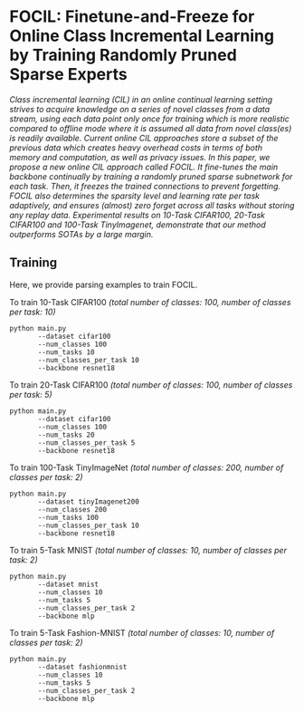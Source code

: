 # FOCIL: Finetune-and-Freeze for Online Class Incremental Learning by Training Randomly Pruned Sparse Experts
*Class incremental learning (CIL) in an online continual learning setting strives to acquire knowledge on a series of novel classes from a data stream, using each data point only once for training which is more realistic compared to offline mode where it is assumed all data from novel class(es) is readily available. Current online CIL approaches store a subset of the previous data which creates heavy overhead costs in terms of both memory and computation, as well as privacy issues. In this paper, we propose a new online CIL approach called FOCIL. It fine-tunes the main backbone continually by training a randomly pruned sparse subnetwork for each task. Then, it freezes the trained connections to prevent forgetting. FOCIL also determines the sparsity level and learning rate per task adaptively, and ensures (almost) zero forget across all tasks without storing any replay data. Experimental results on 10-Task CIFAR100, 20-Task CIFAR100 and 100-Task TinyImagenet, demonstrate that our method outperforms SOTAs by a large margin.* 


## Training

Here, we provide parsing examples to train FOCIL.

To train 10-Task CIFAR100 *(total number of classes: 100, number of classes per task: 10)*
```
python main.py
       --dataset cifar100
       --num_classes 100
       --num_tasks 10
       --num_classes_per_task 10
       --backbone resnet18
```

To train 20-Task CIFAR100 *(total number of classes: 100, number of classes per task: 5)*
```
python main.py
       --dataset cifar100
       --num_classes 100
       --num_tasks 20
       --num_classes_per_task 5
       --backbone resnet18
```

To train 100-Task TinyImageNet *(total number of classes: 200, number of classes per task: 2)*
```
python main.py
       --dataset tinyImagenet200
       --num_classes 200
       --num_tasks 100
       --num_classes_per_task 10
       --backbone resnet18
```

To train 5-Task MNIST *(total number of classes: 10, number of classes per task: 2)*
```
python main.py
       --dataset mnist
       --num_classes 10
       --num_tasks 5
       --num_classes_per_task 2
       --backbone mlp
```

To train 5-Task Fashion-MNIST *(total number of classes: 10, number of classes per task: 2)*
```
python main.py
       --dataset fashionmnist
       --num_classes 10
       --num_tasks 5
       --num_classes_per_task 2
       --backbone mlp
```
